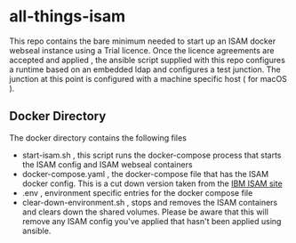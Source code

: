 # all-things-isam
This repo contains the bare minimum needed to start up an ISAM docker webseal instance using a Trial licence.
Once the licence agreements are accepted and applied , the ansible script supplied with this repo configures
a runtime based on an embedded ldap and configures a test junction. The junction at this point is configured with
a machine specific host ( for macOS ). 

## Docker Directory
The docker directory contains the following files
 - start-isam.sh , this script runs the docker-compose process that starts the ISAM config and ISAM webseal containers
 - docker-compose.yaml , the docker-compose file that has the ISAM docker config. This is a cut down version taken from the [IBM ISAM site](https://www.ibm.com/support/knowledgecenter/en/SSPREK_9.0.6/com.ibm.isam.doc/admin/concept/con_docker_compose.html)
 - .env , environment specific entries for the docker compose file
 - clear-down-environment.sh , stops and removes the ISAM containers and clears down the shared volumes. Please be aware that 
   this will remove any ISAM config you've applied that hasn't been applied using ansible.
